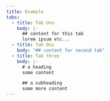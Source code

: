 ```yaml
---
title: Example
tabs:
  - title: Tab Uno
    body: |-
      ## content for this tab
      lorem ipsum etc...
  - title: Tab Dos
    body: "## content for second tab"
  - title: Tab three
    body: |-
      # a heading
      some content

      ## a subheading
      some more content
---
```

